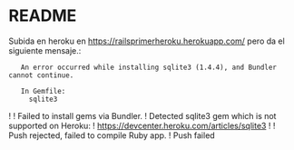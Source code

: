 # README
Subida en heroku en https://railsprimerheroku.herokuapp.com/ pero da el siguiente mensaje.:

       An error occurred while installing sqlite3 (1.4.4), and Bundler cannot continue.
       
       In Gemfile:
         sqlite3
 !
 !     Failed to install gems via Bundler.
 !     Detected sqlite3 gem which is not supported on Heroku:
 !     https://devcenter.heroku.com/articles/sqlite3
 !
 !     Push rejected, failed to compile Ruby app.
 !     Push failed
